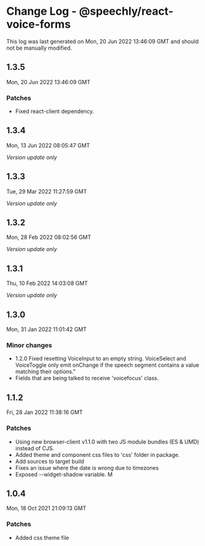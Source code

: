 # Change Log - @speechly/react-voice-forms

This log was last generated on Mon, 20 Jun 2022 13:46:09 GMT and should not be manually modified.

## 1.3.5
Mon, 20 Jun 2022 13:46:09 GMT

### Patches

- Fixed react-client dependency.

## 1.3.4
Mon, 13 Jun 2022 08:05:47 GMT

_Version update only_

## 1.3.3
Tue, 29 Mar 2022 11:27:59 GMT

_Version update only_

## 1.3.2
Mon, 28 Feb 2022 08:02:56 GMT

_Version update only_

## 1.3.1
Thu, 10 Feb 2022 14:03:08 GMT

_Version update only_

## 1.3.0
Mon, 31 Jan 2022 11:01:42 GMT

### Minor changes

- 1.2.0 Fixed resetting VoiceInput to an empty string. VoiceSelect and VoiceToggle only emit onChange if the speech segment contains a value matching their options."
- Fields that are being talked to receive 'voicefocus' class.

## 1.1.2
Fri, 28 Jan 2022 11:38:16 GMT

### Patches

- Using new browser-client v1.1.0 with two JS module bundles (ES & UMD) instead of CJS.
- Added theme and component css files to 'css' folder in package.
- Add sources to target build
- Fixes an issue where the date is wrong due to timezones
- Exposed --widget-shadow variable. M

## 1.0.4
Mon, 18 Oct 2021 21:09:13 GMT

### Patches

- Added css theme file

